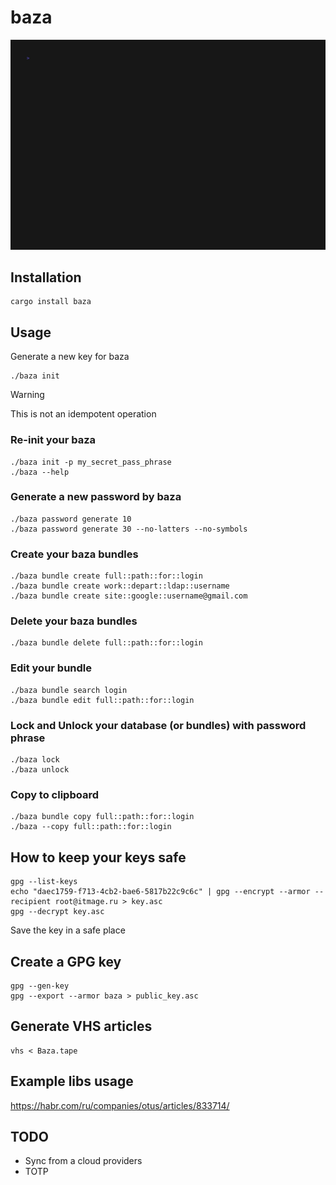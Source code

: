 # baza

![demo](contrib/Baza.gif)

## Installation

    cargo install baza

## Usage

Generate a new key for baza

    ./baza init

> [!WARNING]
> This is not an idempotent operation

### Re-init your baza

    ./baza init -p my_secret_pass_phrase
    ./baza --help

### Generate a new password by baza

    ./baza password generate 10
    ./baza password generate 30 --no-latters --no-symbols

### Create your baza bundles

    ./baza bundle create full::path::for::login
    ./baza bundle create work::depart::ldap::username
    ./baza bundle create site::google::username@gmail.com

### Delete your baza bundles

    ./baza bundle delete full::path::for::login

### Edit your bundle

    ./baza bundle search login
    ./baza bundle edit full::path::for::login

### Lock and Unlock your database (or bundles) with password phrase

    ./baza lock
    ./baza unlock

### Copy to clipboard

    ./baza bundle copy full::path::for::login
    ./baza --copy full::path::for::login

## How to keep your keys safe

    gpg --list-keys
    echo "daec1759-f713-4cb2-bae6-5817b22c9c6c" | gpg --encrypt --armor --recipient root@itmage.ru > key.asc
    gpg --decrypt key.asc

Save the key in a safe place

## Create a GPG key

    gpg --gen-key
    gpg --export --armor baza > public_key.asc

## Generate VHS articles

    vhs < Baza.tape

## Example libs usage

<https://habr.com/ru/companies/otus/articles/833714/>

## TODO

* Sync from a cloud providers
* TOTP
